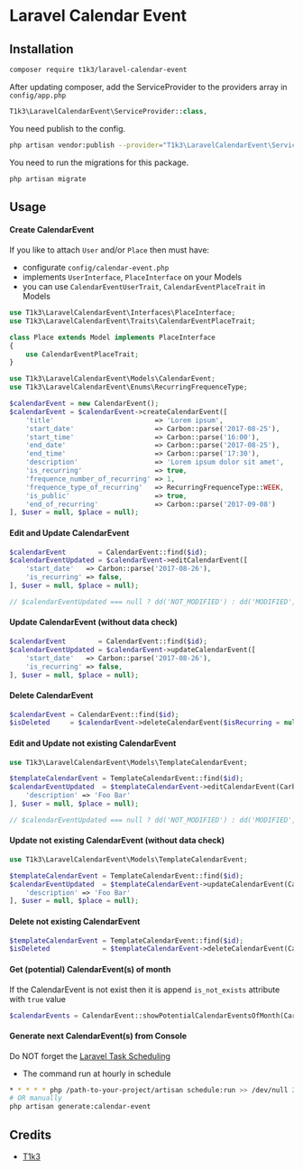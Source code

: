 # Laravel Calendar Event

## Installation
```bash
composer require t1k3/laravel-calendar-event
```

After updating composer, add the ServiceProvider to the providers array in `config/app.php`
```php
T1k3\LaravelCalendarEvent\ServiceProvider::class,
```

You need publish to the config.
```bash
php artisan vendor:publish --provider="T1k3\LaravelCalendarEvent\ServiceProvider"
```

You need to run the migrations for this package.
```bash
php artisan migrate
```

## Usage

#### Create CalendarEvent
If you like to attach `User` and/or `Place` then must have:
* configurate `config/calendar-event.php` 
* implements `UserInterface`, `PlaceInterface` on your Models
* you can use `CalendarEventUserTrait`, `CalendarEventPlaceTrait` in Models

```php
use T1k3\LaravelCalendarEvent\Interfaces\PlaceInterface;
use T1k3\LaravelCalendarEvent\Traits\CalendarEventPlaceTrait;

class Place extends Model implements PlaceInterface
{
    use CalendarEventPlaceTrait;
}
```

```php
use T1k3\LaravelCalendarEvent\Models\CalendarEvent;
use T1k3\LaravelCalendarEvent\Enums\RecurringFrequenceType;

$calendarEvent = new CalendarEvent();
$calendarEvent = $calendarEvent->createCalendarEvent([
    'title'                         => 'Lorem ipsum',
    'start_date'                    => Carbon::parse('2017-08-25'),
    'start_time'                    => Carbon::parse('16:00'),
    'end_date'                      => Carbon::parse('2017-08-25'),
    'end_time'                      => Carbon::parse('17:30'),
    'description'                   => 'Lorem ipsum dolor sit amet',
    'is_recurring'                  => true,
    'frequence_number_of_recurring' => 1,
    'frequence_type_of_recurring'   => RecurringFrequenceType::WEEK,
    'is_public'                     => true,
    'end_of_recurring'              => Carbon::parse('2017-09-08')
], $user = null, $place = null);
```

#### Edit and Update CalendarEvent
```php
$calendarEvent        = CalendarEvent::find($id);
$calendarEventUpdated = $calendarEvent->editCalendarEvent([
    'start_date'   => Carbon::parse('2017-08-26'),
    'is_recurring' => false,
], $user = null, $place = null);

// $calendarEventUpdated === null ? dd('NOT_MODIFIED') : dd('MODIFIED', $calendarEventUpdated);
```

#### Update CalendarEvent (without data check)
```php
$calendarEvent        = CalendarEvent::find($id);
$calendarEventUpdated = $calendarEvent->updateCalendarEvent([
    'start_date'   => Carbon::parse('2017-08-26'),
    'is_recurring' => false,
], $user = null, $place = null);
```

#### Delete CalendarEvent
```php
$calendarEvent = CalendarEvent::find($id);
$isDeleted     = $calendarEvent->deleteCalendarEvent($isRecurring = null);
```

#### Edit and Update not existing CalendarEvent
```php
use T1k3\LaravelCalendarEvent\Models\TemplateCalendarEvent;

$templateCalendarEvent = TemplateCalendarEvent::find($id);
$calendarEventUpdated  = $templateCalendarEvent->editCalendarEvent(Carbon::parse('2017-08-30'), [
    'description' => 'Foo Bar'
], $user = null, $place = null);

// $calendarEventUpdated === null ? dd('NOT_MODIFIED') : dd('MODIFIED', $calendarEventUpdated);
```

#### Update not existing CalendarEvent (without data check)
```php
use T1k3\LaravelCalendarEvent\Models\TemplateCalendarEvent;

$templateCalendarEvent = TemplateCalendarEvent::find($id);
$calendarEventUpdated  = $templateCalendarEvent->updateCalendarEvent(Carbon::parse('2017-08-30'), [
    'description' => 'Foo Bar'
], $user = null, $place = null);
```

#### Delete not existing CalendarEvent
```php
$templateCalendarEvent = TemplateCalendarEvent::find($id);
$isDeleted             = $templateCalendarEvent->deleteCalendarEvent(Carbon::parse('2017-08-30'), $isRecurring = null);
```

#### Get (potential) CalendarEvent(s) of month
If the CalendarEvent is not exist then it is append `is_not_exists` attribute with `true` value
```php
$calendarEvents = CalendarEvent::showPotentialCalendarEventsOfMonth(Carbon::parse('2017-08'));
```

#### Generate next CalendarEvent(s) from Console
Do NOT forget the [Laravel Task Scheduling](https://laravel.com/docs/master/scheduling)
- The command run at hourly in schedule
```bash
* * * * * php /path-to-your-project/artisan schedule:run >> /dev/null 2>&1
# OR manually 
php artisan generate:calendar-event
```

## Credits
* [T1k3](https://github.com/t1k3hu)
